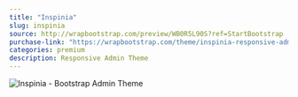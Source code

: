 ```yaml
---
title: "Inspinia"
slug: inspinia
source: http://wrapbootstrap.com/preview/WB0R5L90S?ref=StartBootstrap
purchase-link: "https://wrapbootstrap.com/theme/inspinia-responsive-admin-theme-WB0R5L90S?ref=StartBootstrap"
categories: premium
description: Responsive Admin Theme
---
```


<img src="/assets/img/premium/inspinia.jpg" class="img-responsive" alt="Inspinia - Bootstrap Admin Theme">